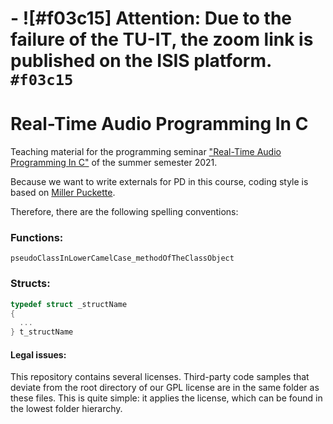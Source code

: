 # - ![#f03c15] Attention: Due to the failure of the TU-IT, the zoom link is published on the ISIS platform. `#f03c15`



# Real-Time Audio Programming In C
Teaching material for the programming seminar ["Real-Time Audio Programming In C"](https://www.ak.tu-berlin.de/menue/lehre/sommersemester_2021/real_time_audio_programmierung_in_c/) of the summer semester 2021.


Because we want to write externals for PD in this course, coding style is based on [Miller Puckette](http://msp.ucsd.edu/).

Therefore, there are the following spelling conventions:

### Functions:
```pseudoClassInLowerCamelCase_methodOfTheClassObject```

### Structs:

```C
typedef struct _structName
{
  ...
} t_structName
```


#### Legal issues:
This repository contains several licenses. Third-party code samples that deviate from the root directory of our GPL license are in the same folder as these files. This is quite simple: it applies the license, which can be found in the lowest folder hierarchy.
